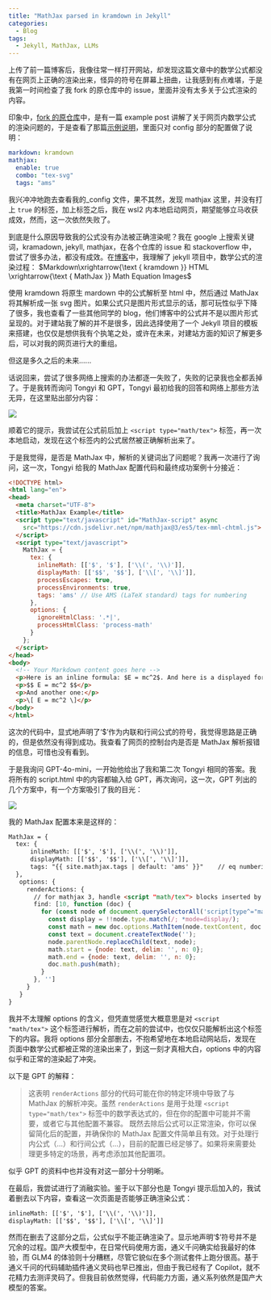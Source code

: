 ```yaml
---
title: "MathJax parsed in kramdown in Jekyll"
categories:
  - Blog
tags:
  - Jekyll, MathJax, LLMs
---
```


上传了前一篇博客后，我像往常一样打开网站，却发现这篇文章中的数学公式都没有在网页上正确的渲染出来，怪异的符号在屏幕上扭曲，让我感到有点难堪，于是我第一时间检查了我 fork 的原仓库中的 issue，里面并没有太多关于公式渲染的内容。

印象中，[fork 的原仓库](https://github.com/mmistakes/so-simple-theme)中，是有一篇 example post 讲解了关于网页内数学公式的渲染问题的，于是查看了那篇[示例说明](https://github.com/mmistakes/so-simple-theme/blob/master/docs/_posts/2015-08-10-mathjax-example.md)，里面只对 config 部分的配置做了说明：

```yaml
markdown: kramdown
mathjax:
  enable: true
  combo: "tex-svg"
  tags: "ams"
```

我兴冲冲地跑去查看我的_config 文件，果不其然，发现 mathjax 这里，并没有打上 `true` 的标签，加上标签之后，我在 wsl2 内本地启动网页，期望能够立马收获成效，然而，这一次依然失败了。

到底是什么原因导致我的公式没有办法被正确渲染呢？我在 google 上搜索关键词，kramadown, jekyll, mathjax，在各个仓库的 issue 和 stackoverflow 中，尝试了很多办法，都没有成效。在[博客](https://zhengyuan-public.github.io/posts/PersonalBlogWithJekyll/#latex-math-equations-in-jekyll)中，我理解了 jekyll 项目中，数学公式的渲染过程：
$Markdown\xrightarrow{\text { kramdown }} HTML \xrightarrow{\text { MathJax }} Math Equation Images$

使用 kramdown 将原生 mardown 中的公式解析至 html 中，然后通过 MathJax 将其解析成一张 svg 图片。如果公式只是图片形式显示的话，那可玩性似乎下降了很多，我也查看了一些其他同学的 blog，他们博客中的公式并不是以图片形式呈现的。对于建站我了解的并不是很多，因此选择使用了一个 Jekyll 项目的模板来搭建，也仅仅是想供我有个执笔之处，或许在未来，对建站方面的知识了解更多后，可以对我的网页进行大的重组。

但这是多久之后的未来......

话说回来，尝试了很多网络上搜索的办法都逐一失败了，失败的记录我也全都丢掉了。于是我转而询问 Tongyi 和 GPT，Tongyi 最初给我的回答和网络上那些方法无异，在这里贴出部分内容：

![](https://yukino13.oss-cn-hangzhou.aliyuncs.com/blog/202408141505219.png)

顺着它的提示，我尝试在公式前后加上 `<script type="math/tex">` 标签，再一次本地启动，发现在这个标签内的公式居然被正确解析出来了。

于是我觉得，是否是 MathJax 中，解析的关键词出了问题呢？我再一次进行了询问，这一次，Tongyi 给我的 MathJax 配置代码和最终成功案例十分接近：

```html
<!DOCTYPE html>
<html lang="en">
<head>
  <meta charset="UTF-8">
  <title>MathJax Example</title>
  <script type="text/javascript" id="MathJax-script" async
    src="https://cdn.jsdelivr.net/npm/mathjax@3/es5/tex-mml-chtml.js">
  </script>
  <script type="text/javascript">
    MathJax = {
      tex: {
        inlineMath: [['$', '$'], ['\\(', '\\)']],
        displayMath: [['$$', '$$'], ['\\[', '\\]']],
        processEscapes: true,
        processEnvironments: true,
        tags: 'ams' // Use AMS (LaTeX standard) tags for numbering
      },
      options: {
        ignoreHtmlClass: '.*|',
        processHtmlClass: 'process-math'
      }
    };
  </script>
</head>
<body>
  <!-- Your Markdown content goes here -->
  <p>Here is an inline formula: $E = mc^2$. And here is a displayed formula:</p>
  <p>$$ E = mc^2 $$</p>
  <p>And another one:</p>
  <p>\[ E = mc^2 \]</p>
</body>
</html>
```

这次的代码中，显式地声明了‘$’作为内联和行间公式的符号，我觉得思路是正确的，但是依然没有得到成功。我查看了网页的控制台内是否是 MathJax 解析报错的信息，可惜也没有看到。

于是我询问 GPT-4o-mini，一开始他给出了我和第二次 Tongyi 相同的答案。我将所有的 script.html 中的内容都输入给 GPT，再次询问，这一次，GPT 列出的几个方案中，有一个方案吸引了我的目光：

![](https://yukino13.oss-cn-hangzhou.aliyuncs.com/blog/202408141505210.png)

我的 MathJax 配置本来是这样的：

```html
MathJax = {
  tex: {
      inlineMath: [['$', '$'], ['\\(', '\\)']], 
      displayMath: [['$$', '$$'], ['\\[', '\\]']],
      tags: "{{ site.mathjax.tags | default: 'ams' }}"    // eq numbering options: none, ams, all
  },
   options: {
     renderActions: {
       // for mathjax 3, handle <script "math/tex"> blocks inserted by kramdown
       find: [10, function (doc) {
         for (const node of document.querySelectorAll('script[type^="math/tex"]')) {
           const display = !!node.type.match(/; *mode=display/);
           const math = new doc.options.MathItem(node.textContent, doc.inputJax[0], display);
           const text = document.createTextNode('');
           node.parentNode.replaceChild(text, node);
           math.start = {node: text, delim: '', n: 0};
           math.end = {node: text, delim: '', n: 0};
           doc.math.push(math);
         }
       }, '']
     }
   }
}
```

我并不太理解 options 的含义，但凭直觉感觉大概意思是对 `<script "math/tex">` 这个标签进行解析，而在之前的尝试中，也仅仅只能解析出这个标签下的内容。我将 options 部分全部删去，不抱希望地在本地启动网站后，发现在页面中数学公式都被正常的渲染出来了，到这一刻才真相大白，options 中的内容似乎和正常的渲染起了冲突。

以下是 GPT 的解释：

> 这表明 `renderActions` 部分的代码可能在你的特定环境中导致了与 MathJax 的解析冲突。虽然 `renderActions` 是用于处理 `<script type="math/tex">` 标签中的数学表达式的，但在你的配置中可能并不需要，或者它与其他配置不兼容。
> 既然去除后公式可以正常渲染，你可以保留简化后的配置，并确保你的 MathJax 配置文件简单且有效。对于处理行内公式（$...$）和行间公式（$...$），目前的配置已经足够了。如果将来需要处理更多特定的场景，再考虑添加其他配置项。

似乎 GPT 的资料中也并没有对这一部分十分明晰。

在最后，我尝试进行了消融实验。鉴于以下部分也是 Tongyi 提示后加入的，我试着删去以下内容，查看这一次页面是否能够正确渲染公式：

```html
inlineMath: [['$', '$'], ['\\(', '\\)']], 
displayMath: [['$$', '$$'], ['\\[', '\\]']]
```

然而在删去了这部分之后，公式似乎不能正确渲染了。显示地声明‘$’符号并不是冗余的过程。国产大模型中，在日常代码使用方面，通义千问确实给我最好的体验，而 GLM4 的体验则十分糟糕，尽管它貌似在多个测试套件上跑分很高。基于通义千问的代码辅助插件通义灵码也早已推出，但由于我已经有了 Copilot，就不花精力去测评灵码了。但我目前依然觉得，代码能力方面，通义系列依然是国产大模型的答案。
